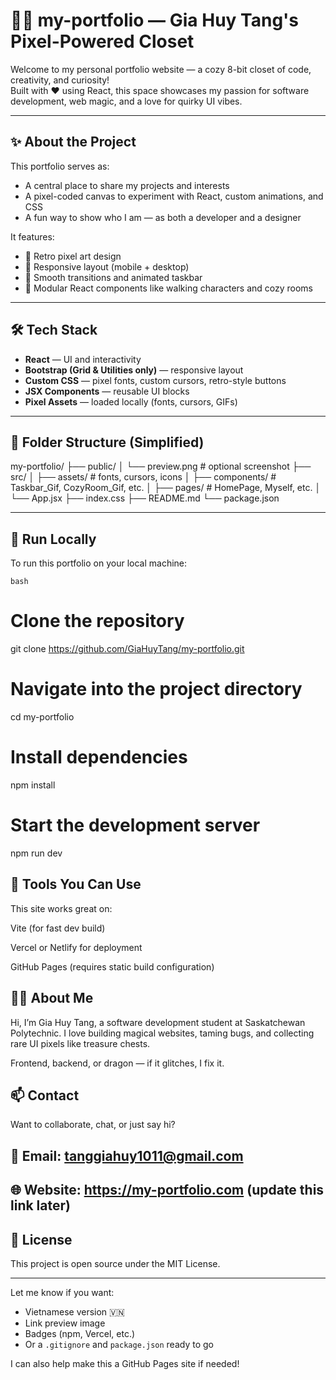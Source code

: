 # 🧙‍♂️ my-portfolio — Gia Huy Tang's Pixel-Powered Closet

Welcome to my personal portfolio website — a cozy 8-bit closet of code, creativity, and curiosity!  
Built with ❤️ using React, this space showcases my passion for software development, web magic, and a love for quirky UI vibes.

---

## ✨ About the Project

This portfolio serves as:
- A central place to share my projects and interests  
- A pixel-coded canvas to experiment with React, custom animations, and CSS  
- A fun way to show who I am — as both a developer and a designer  

It features:
- 🎨 Retro pixel art design  
- 📱 Responsive layout (mobile + desktop)  
- 🚀 Smooth transitions and animated taskbar  
- 🧩 Modular React components like walking characters and cozy rooms  

---

## 🛠️ Tech Stack

- **React** — UI and interactivity  
- **Bootstrap (Grid & Utilities only)** — responsive layout  
- **Custom CSS** — pixel fonts, custom cursors, retro-style buttons  
- **JSX Components** — reusable UI blocks  
- **Pixel Assets** — loaded locally (fonts, cursors, GIFs)

---

## 📁 Folder Structure (Simplified)
my-portfolio/
├── public/
│ └── preview.png # optional screenshot
├── src/
│ ├── assets/ # fonts, cursors, icons
│ ├── components/ # Taskbar_Gif, CozyRoom_Gif, etc.
│ ├── pages/ # HomePage, Myself, etc.
│ └── App.jsx
├── index.css
├── README.md
└── package.json

---

## 🚀 Run Locally

To run this portfolio on your local machine:

```bash```
# Clone the repository
git clone https://github.com/GiaHuyTang/my-portfolio.git

# Navigate into the project directory
cd my-portfolio

# Install dependencies
npm install

# Start the development server
npm run dev


## 🧪 Tools You Can Use
This site works great on:

Vite (for fast dev build)

Vercel or Netlify for deployment

GitHub Pages (requires static build configuration)

## 🙋‍♂️ About Me
Hi, I’m Gia Huy Tang, a software development student at Saskatchewan Polytechnic.
I love building magical websites, taming bugs, and collecting rare UI pixels like treasure chests.

Frontend, backend, or dragon — if it glitches, I fix it.

## 📫 Contact
Want to collaborate, chat, or just say hi?

## 📧 Email: tanggiahuy1011@gmail.com
## 🌐 Website: https://my-portfolio.com (update this link later)

## 📜 License
This project is open source under the MIT License.


---

Let me know if you want:
- Vietnamese version 🇻🇳  
- Link preview image  
- Badges (npm, Vercel, etc.)  
- Or a `.gitignore` and `package.json` ready to go

I can also help make this a GitHub Pages site if needed!



